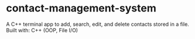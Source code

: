# contact-management-system
A C++ terminal app to add, search, edit, and delete contacts stored in a file.  Built with: C++ (OOP, File I/O)
